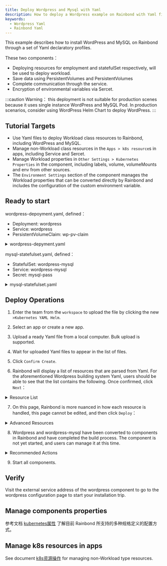 ```yaml
---
title: Deploy Wordpress and Mysql with Yaml
description: How to deploy a Wordpress example on Rainbond with Yaml files available in native K8s.
keywords:
  - Wordpress Yaml
  - Rainbond Yaml
---
```


This example describes how to install WordPress and MySQL on Rainbond through a set of Yaml declaratory profiles.

These two components：

- Deploying resources for employment and statefulSet respectively, will be used to deploy workload.
- Save data using PersistentVolumes and PersistentVolumes
- Complete communication through the service.
- Encryption of environmental variables via Sercet.

:::caution
Warning：
this deployment is not suitable for production scenes because it uses single instance WordPress and MySQL Pod. In production scenarios, consider using WordPress Helm Chart to deploy WordPress.
:::

## Tutorial Targets

- Use Yaml files to deploy Workload class resources to Rainbond, including WordPress and MySQL.
- Manage non-Workload class resources in the `Apps > k8s resource`s in apps, including Service and Sercet.
- Manage Workload properties in `Other Settings > Kubernetes Properties` in the component, including labels, volume, volumeMounts and env from other sources.
- The `Environment Settings` section of the component manages the Workload properties that can be converted directly by Rainbond and includes the configuration of the custom environment variable.

## Ready to start

wordpress-depoyment.yaml, defined：

- Deployment: wordpress
- Service: wordpress
- PersistentVolumeClaim: wp-pv-claim

<details>
  <summary>wordpress-depyment.yaml</summary>
  <div>

```yaml
apiVersion: v1
kind: Service
metadata:
  name: wordpress
  labels:
    app: wordpress
spec:
  ports:
    - port: 80
  selector:
    app: wordpress
    tier: frontend
  type: LoadBalancer
---
apiVersion: v1
kind: PersistentVolumeClaim
metadata:
  name: wp-pv-claim
  labels:
    app: wordpress
spec:
  accessModes:
    - ReadWriteOnce
  resources:
    requests:
      storage: 20Gi
---
apiVersion: apps/v1
kind: Deployment
metadata:
  name: wordpress
  labels:
    app: wordpress
spec:
  selector:
    matchLabels:
      app: wordpress
      tier: frontend
  strategy:
    type: Recreate
  template:
    metadata:
      labels:
        app: wordpress
        tier: frontend
    spec:
      containers:
      - image: wordpress:4.8-apache
        name: wordpress
        env:
        - name: WORDPRESS_DB_HOST
          value: wordpress-mysql
        - name: WORDPRESS_DB_PASSWORD
          valueFrom:
            secretKeyRef:
              name: mysql-pass
              key: password
        ports:
        - containerPort: 80
          name: wordpress
        volumeMounts:
        - name: wordpress-persistent-storage
          mountPath: /var/www/html
      volumes:
      - name: wordpress-persistent-storage
        persistentVolumeClaim:
          claimName: wp-pv-claim

```

</div>
</details>

mysql-statefulset.yaml, defined：

- StatefulSet: wordpress-mysql
- Service: wordpress-mysql
- Secret: mysql-pass

<details>
  <summary>mysql-statefulset.yaml</summary>
  <div>

```yaml
apiVersion: v1
kind: Service
metadata:
  name: wordpress-mysql
  labels:
    app: wordpress
spec:
  ports:
    - port: 3306
  selector:
    app: wordpress
    tier: mysql
  clusterIP: None
---
apiVersion: apps/v1
kind: StatefulSet
metadata:
  name: wordpress-mysql
  labels:
    app: wordpress
spec:
  serviceName: wordpress-mysql
  selector:
    matchLabels:
      app: wordpress
      tier: mysql
  template:
    metadata:
      labels:
        app: wordpress
        tier: mysql
    spec:
      containers:
      - image: mysql:5.6
        name: mysql
        env:
        - name: MYSQL_ROOT_PASSWORD
          valueFrom:
            secretKeyRef:
              name: mysql-pass
              key: password
        ports:
        - containerPort: 3306
          name: mysql
        volumeMounts:
        - name: mysql-data
          mountPath: /var/lib/mysql
  volumeClaimTemplates:
  - metadata:
      name: mysql-data
    spec:
      accessModes: 
        - ReadWriteOnce
      resources:
        requests:
          storage: 20Gi
---
apiVersion: v1
kind: Secret
metadata:
  name: mysql-pass
type: Opaque
data:
  password: cGFzc3dvcmQ=
```

</div>
</details>

## Deploy Operations

1. Enter the team from the `workspace` to upload the file by clicking the new `>Kubernetes YAML Helm`.

2. Select an app or create a new app.

3. Upload a ready Yaml file from a local computer. Bulk upload is supported.

4. Wait for uploaded Yaml files to appear in the list of files.

5. Click `Confirm Create`.

6. Rainbond will display a list of resources that are parsed from Yaml. For the aforementioned Wordpress building system Yaml, users should be able to see that the list contains the following. Once confirmed, click `Next`：

<details>
  <summary>Resource List</summary>
  <div>

- **Deemployment**: wordpress
- **StatefulSet**: wordpress-mysql
- **Service**: wordpress-mysql wordpress
- **PVC**: wp-pv-claim
- \*_Secretaries_: mysql-pass
- **ServiceAccount**: wordpress-mysql wordpress

</div>
</details>

7. On this page, Rainbond is more nuanced in how each resource is handled, this page cannot be edited, and then click `Deploy`：

<details>
  <summary>Advanced Resources</summary>
  <div>

- \*_wordpress-mysql_: Convert to a component as Workload of StatefulSet type and identify specifications to be converted to a configurable graphical option or special attribute of Rainbond type.
- **wordpress**: Convert to component as Workload of employment type, identified specification definitions to configurable graphical options or special attributes of Rainbond
- **k8s Resources**: Access to Management Service, Sercet, PersistentVolumeClaim resources.

</div>
</details>

8. Wordpress and wordpress-mysql have been converted to components in Rainbond and have completed the build process. The component is not yet started, and users can manage it at this time.

<details>
  <summary>Recommended Actions</summary>
  <div>

- **Storage Transform**: For such resources as PVs, PVC as defined in Yaml, this will be reflected as `volumes` in `Other Settings > Kubernetes Attribute`, It is recommended that the general data persistence configuration `volumeMounts volumes` be defined as the storage of Rainbond components, delete the corresponding memory in `volumeMounts volumes` and add a path that needs to be perpetuated in `Storage > Storage Settings > Add Storage`.

- **Open External Service**: Rainbond provides a 4/7 layer of gateway, easily provides an external service entry for the component. Users only need to open `External Service` in the `Port` for the specified port to generate an accessible `Ip:Port` or domain name type.

</div>
</details>

9. Start all components.

## Verify

Visit the external service address of the wordpress component to go to the wordpress configuration page to start your installation trip.

## Manage components properties

参考文档 [kubernetes属性](../../use-manual/k8s-attribute) 了解目前 Rainbond 所支持的多种规格定义的配置方式。

## Manage k8s resources in apps

See document [k8s资源操作](/docs/kubernetes-native-guide/import-manage/non-workload) for managing non-Workload type resources.
